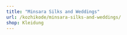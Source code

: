 ```yaml
---
title: "Minsara Silks and Weddings"
url: /kozhikode/minsara-silks-and-weddings/
shop: Kleidung
---
```

